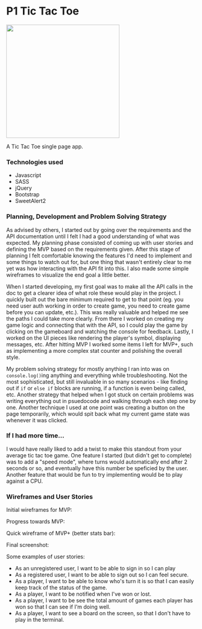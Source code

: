 # P1 Tic Tac Toe

<img src="https://github.com/MGC3/p1-tic-tac-toe-client/tree/master/documentation/screenshot-p1-mvp2-02-board-play.png" width=300>

A Tic Tac Toe single page app.

### Technologies used

- Javascript
- SASS
- jQuery
- Bootstrap
- SweetAlert2

### Planning, Development and Problem Solving Strategy

As advised by others, I started out by going over the requirements and the API documentation until I felt I had a good understanding of what was expected. My planning phase consisted of coming up with user stories and defining the MVP based on the requirements given. After this stage of planning I felt comfortable knowing the features I'd need to implement and some things to watch out for, but one thing that wasn't entirely clear to me yet was how interacting with the API fit into this. I also made some simple wireframes to visualize the end goal a little better.

When I started developing, my first goal was to make all the API calls in the doc to get a clearer idea of what role these would play in the project. I quickly built out the bare minimum required to get to that point (eg. you need user auth working in order to create game, you need to create game before you can update, etc.). This was really valuable and helped me see the paths I could take more clearly. From there I worked on creating my game logic and connecting that with the API, so I could play the game by clicking on the gameboard and watching the console for feedback. Lastly, I worked on the UI pieces like rendering the player's symbol, displaying messages, etc. After hitting MVP I worked some items I left for MVP+, such as implementing a more complex stat counter and polishing the overall style.

My problem solving strategy for mostly anything I ran into was on `console.log()`ing anything and everything while troubleshooting. Not the most sophisticated, but still invaluable in so many scenarios - like finding out if `if` or `else if` blocks are running, if a function is even being called, etc. Another strategy that helped when I got stuck on certain problems was writing everything out in psuedocode and walking through each step one by one. Another technique I used at one point was creating a button on the page temporarily, which would spit back what my current game state was whenever it was clicked.

### If I had more time...

I would have really liked to add a twist to make this standout from your average tic tac toe game. One feature I started (but didn't get to complete) was to add a "speed mode", where turns would automatically end after 2 seconds or so, and eventually have this number be speficied by the user. Another feature that would be fun to try implementing would be to play against a CPU.

### Wireframes and User Stories

Initial wireframes for MVP:

Progress towards MVP:

Quick wireframe of MVP+ (better stats bar):

Final screenshot:

Some examples of user stories:

- As an unregistered user, I want to be able to sign in so I can play
- As a registered user, I want to be able to sign out so I can feel secure.
- As a player, I want to be able to know who's turn it is so that I can easily keep track of the status of the game.
- As a player, I want to be notified when I've won or lost.
- As a player, I want to be see the total amount of games each player has won so that I can see if I'm doing well.
- As a player, I want to see a board on the screen, so that I don't have to play in the terminal.
